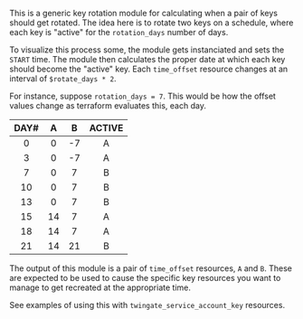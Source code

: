 This is a generic key rotation module for calculating when a pair of keys
should get rotated.  The idea here is to rotate two keys on a schedule,
where each key is "active" for the `rotation_days` number of days.

To visualize this process some, the module gets instanciated and sets the
`START` time.  The module then calculates the proper date at which each
key should become the "active" key.  Each `time_offset` resource changes
at an interval of `$rotate_days * 2`.

For instance, suppose `rotation_days = 7`.  This would be how the offset
values change as terraform evaluates this, each day.

|   DAY#   | A     | B     | ACTIVE |
| :------: | :---: | :---: | :---: |
| 0 | 0 | -7 | A |
| 3 | 0 | -7 | A |
| 7 | 0 | 7 | B |
| 10 | 0 | 7 | B |
| 13 | 0 | 7 | B |
| 15 | 14 | 7 | A |
| 18 | 14 | 7 | A |
| 21 | 14 | 21 | B |

The output of this module is a pair of `time_offset` resources, `A` and
`B`.  These are expected to be used to cause the specific key resources
you want to manage to get recreated at the appropriate time.

See examples of using this with `twingate_service_account_key` resources.
